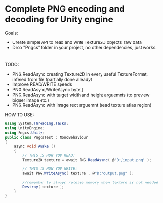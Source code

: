 # Complete PNG encoding and decoding for Unity engine
Goals:
- Create simple API to read and write Texture2D objects, raw data
- Drop "Pngcs" folder in your project, no other dependencies, just works.
#
TODO:
- PNG.ReadAsync creating Texture2D in every useful TextureFormat, infered from file (partially done already)
- Improve READ/WRITE speeds
- PNG.ReadAsync/WriteAsync byte[]
- PNG.ReadAsync with target width and height arguemnts (to preview bigger image etc.)
- PNG.ReadAsync with image rect arguemnt (read texture atlas region)

HOW TO USE:
```C#
using System.Threading.Tasks;
using UnityEngine;
using Pngcs.Unity;
public class PngcsTest : MonoBehaviour
{
    async void Awake ()
    {
        // THIS IS HOW YOU READ:
        Texture2D texture = await PNG.ReadAsync( @"D:/input.png" );

        // THIS IS HOW YOU WRITE:
        await PNG.WriteAsync( texture , @"D:/output.png" );
        
        //remember to always release memory when texture is not needed anymore:
        Destroy( texture );
    }
}
```
